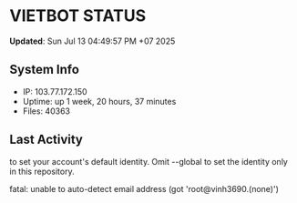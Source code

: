 # VIETBOT STATUS
**Updated**: Sun Jul 13 04:49:57 PM +07 2025

## System Info
- IP: 103.77.172.150
- Uptime: up 1 week, 20 hours, 37 minutes
- Files: 40363

## Last Activity

to set your account's default identity.
Omit --global to set the identity only in this repository.

fatal: unable to auto-detect email address (got 'root@vinh3690.(none)')
